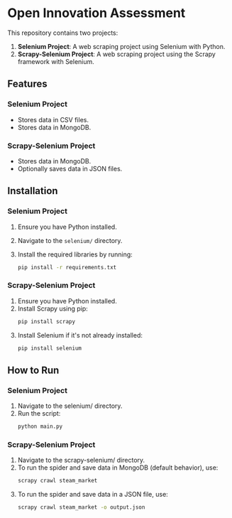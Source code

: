 # Open Innovation Assessment

This repository contains two projects:

1. **Selenium Project**: A web scraping project using Selenium with Python.
2. **Scrapy-Selenium Project**: A web scraping project using the Scrapy framework with Selenium.

## Features

### Selenium Project

- Stores data in CSV files.
- Stores data in MongoDB.

### Scrapy-Selenium Project

- Stores data in MongoDB.
- Optionally saves data in JSON files.

## Installation

### Selenium Project

1. Ensure you have Python installed.
2. Navigate to the `selenium/` directory.
3. Install the required libraries by running:

   ```bash
   pip install -r requirements.txt
    ```
### Scrapy-Selenium Project

1. Ensure you have Python installed.
2. Install Scrapy using pip:
    ```bash
    pip install scrapy 
    ```
3. Install Selenium if it's not already installed:
    ```bash
    pip install selenium
    ```
## How to Run
### Selenium Project
1. Navigate to the selenium/ directory.
2. Run the script:
    ```bash
    python main.py
    ```
### Scrapy-Selenium Project
1. Navigate to the scrapy-selenium/ directory.
2. To run the spider and save data in MongoDB (default behavior), use:
    ```bash
    scrapy crawl steam_market
    ```
3. To run the spider and save data in a JSON file, use:
    ```bash
    scrapy crawl steam_market -o output.json
    ```
 